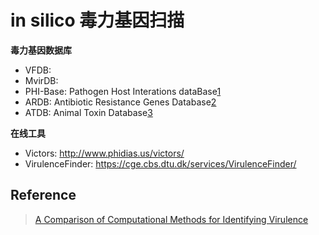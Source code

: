 # in silico 毒力基因扫描


**毒力基因数据库**

- VFDB:
- MvirDB:
- PHI-Base: Pathogen Host Interations dataBase[1](https://journals.plos.org/plosone/article?id=10.1371/journal.pone.0042517#pone.0042517-Winnenburg1)
- ARDB: Antibiotic Resistance Genes Database[2](https://journals.plos.org/plosone/article?id=10.1371/journal.pone.0042517#pone.0042517-Liu1)
- ATDB: Animal Toxin Database[3](https://journals.plos.org/plosone/article?id=10.1371/journal.pone.0042517#pone.0042517-He1)


**在线工具**

- Victors: http://www.phidias.us/victors/
- VirulenceFinder: https://cge.cbs.dtu.dk/services/VirulenceFinder/

## Reference

> [A Comparison of Computational Methods for Identifying Virulence]( Factorshttps://journals.plos.org/plosone/article?id=10.1371/journal.pone.0042517)
